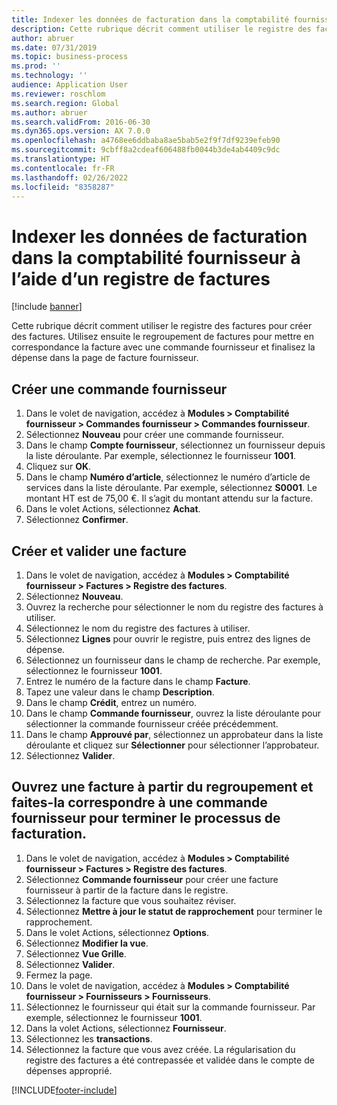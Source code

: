 ```yaml
---
title: Indexer les données de facturation dans la comptabilité fournisseur à l’aide d’un registre de factures
description: Cette rubrique décrit comment utiliser le registre des factures pour créer des factures.
author: abruer
ms.date: 07/31/2019
ms.topic: business-process
ms.prod: ''
ms.technology: ''
audience: Application User
ms.reviewer: roschlom
ms.search.region: Global
ms.author: abruer
ms.search.validFrom: 2016-06-30
ms.dyn365.ops.version: AX 7.0.0
ms.openlocfilehash: a4768ee6ddbaba8ae5bab5e2f9f7df9239efeb90
ms.sourcegitcommit: 9cbff8a2cdeaf606488fb0044b3de4ab4409c9dc
ms.translationtype: HT
ms.contentlocale: fr-FR
ms.lasthandoff: 02/26/2022
ms.locfileid: "8358287"
---
```

# <a name="key-invoice-data-into-the-ap-system-using-invoice-pool"></a>Indexer les données de facturation dans la comptabilité fournisseur à l’aide d’un registre de factures

[!include [banner](../../includes/banner.md)]

Cette rubrique décrit comment utiliser le registre des factures pour créer des factures. Utilisez ensuite le regroupement de factures pour mettre en correspondance la facture avec une commande fournisseur et finalisez la dépense dans la page de facture fournisseur.


## <a name="create-a-purchase-order"></a>Créer une commande fournisseur
1. Dans le volet de navigation, accédez à **Modules > Comptabilité fournisseur > Commandes fournisseur > Commandes fournisseur**.
2. Sélectionnez **Nouveau** pour créer une commande fournisseur.
3. Dans le champ **Compte fournisseur**, sélectionnez un fournisseur depuis la liste déroulante. Par exemple, sélectionnez le fournisseur **1001**.
4. Cliquez sur **OK**.
5. Dans le champ **Numéro d’article**, sélectionnez le numéro d’article de services dans la liste déroulante. Par exemple, sélectionnez **S0001**. Le montant HT est de 75,00 €.  Il s’agit du montant attendu sur la facture.  
6. Dans le volet Actions, sélectionnez **Achat**.
7. Sélectionnez **Confirmer**.

## <a name="create-and-post-and-invoice"></a>Créer et valider une facture
1. Dans le volet de navigation, accédez à **Modules > Comptabilité fournisseur > Factures > Registre des factures**.
2. Sélectionnez **Nouveau**.
3. Ouvrez la recherche pour sélectionner le nom du registre des factures à utiliser.
4. Sélectionnez le nom du registre des factures à utiliser.
5. Sélectionnez **Lignes** pour ouvrir le registre, puis entrez des lignes de dépense.
6. Sélectionnez un fournisseur dans le champ de recherche. Par exemple, sélectionnez le fournisseur **1001**.
7. Entrez le numéro de la facture dans le champ **Facture**.
8. Tapez une valeur dans le champ **Description**.
9. Dans le champ **Crédit**, entrez un numéro.
10. Dans le champ **Commande fournisseur**, ouvrez la liste déroulante pour sélectionner la commande fournisseur créée précédemment.
11. Dans le champ **Approuvé par**, sélectionnez un approbateur dans la liste déroulante et cliquez sur **Sélectionner** pour sélectionner l’approbateur.
12. Sélectionnez **Valider**.

## <a name="open-an-invoice-from-the-pool-and-match-it-to-a-purchase-order-to-complete-the-invoice-process"></a>Ouvrez une facture à partir du regroupement et faites-la correspondre à une commande fournisseur pour terminer le processus de facturation.
1. Dans le volet de navigation, accédez à **Modules > Comptabilité fournisseur > Factures > Registre des factures**.
2. Sélectionnez **Commande fournisseur** pour créer une facture fournisseur à partir de la facture dans le registre.
3. Sélectionnez la facture que vous souhaitez réviser.
4. Sélectionnez **Mettre à jour le statut de rapprochement** pour terminer le rapprochement.
5. Dans le volet Actions, sélectionnez **Options**.
6. Sélectionnez **Modifier la vue**.
7. Sélectionnez **Vue Grille**.
8. Sélectionnez **Valider**.
9. Fermez la page.
10. Dans le volet de navigation, accédez à **Modules > Comptabilité fournisseur > Fournisseurs > Fournisseurs**.
11. Sélectionnez le fournisseur qui était sur la commande fournisseur. Par exemple, sélectionnez le fournisseur **1001**.
12. Dans la volet Actions, sélectionnez **Fournisseur**.
13. Sélectionnez les **transactions**.
14. Sélectionnez la facture que vous avez créée. La régularisation du registre des factures a été contrepassée et validée dans le compte de dépenses approprié.  



[!INCLUDE[footer-include](../../../includes/footer-banner.md)]
